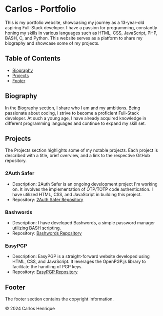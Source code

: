 # Carlos - Portfolio

This is my portfolio website, showcasing my journey as a 13-year-old aspiring Full-Stack developer. I have a passion for programming, constantly honing my skills in various languages such as HTML, CSS, JavaScript, PHP, BASH, C, and Python. This website serves as a platform to share my biography and showcase some of my projects.

## Table of Contents

- [Biography](#biography)
- [Projects](#projects)
- [Footer](#footer)

## Biography

In the Biography section, I share who I am and my ambitions. Being passionate about coding, I strive to become a proficient Full-Stack developer. At such a young age, I have already acquired knowledge in different programming languages and continue to expand my skill set.

## Projects

The Projects section highlights some of my notable projects. Each project is described with a title, brief overview, and a link to the respective GitHub repository.

### 2Auth Safer
- Description: 2Auth Safer is an ongoing development project I'm working on. It involves the implementation of OTP/TOTP code authentication. I have utilized HTML, CSS, and JavaScript in building this project.
- Repository: [2Auth Safer Repository](https://github.com/carlooosdev/2AuthSafer)

### Bashwords
- Description: I have developed Bashwords, a simple password manager utilizing BASH scripting.
- Repository: [Bashwords Repository](https://github.com/carlooosdev/bashwords)

### EasyPGP
- Description: EasyPGP is a straight-forward website developed using HTML, CSS, and JavaScript. It leverages the OpenPGP.js library to facilitate the handling of PGP keys.
- Repository: [EasyPGP Repository](https://github.com/carlooosdev/easypgp)

## Footer

The footer section contains the copyright information.

&copy; 2024 Carlos Henrique
